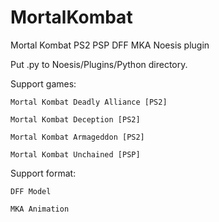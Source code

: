 # MortalKombat
Mortal Kombat PS2 PSP DFF MKA Noesis plugin

Put .py to Noesis/Plugins/Python directory.

Support games:

    Mortal Kombat Deadly Alliance [PS2]
    
    Mortal Kombat Deception [PS2]
    
    Mortal Kombat Armageddon [PS2]
    
    Mortal Kombat Unchained [PSP]
    
Support format:

    DFF Model
    
    MKA Animation
    
